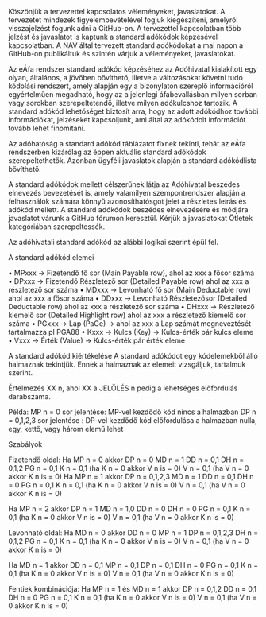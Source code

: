 Köszönjük a tervezettel kapcsolatos véleményeket, javaslatokat. A tervezetet mindezek figyelembevételével fogjuk kiegészíteni, amelyről visszajelzést fogunk adni a GitHub-on. A tervezettel kapcsolatban több jelzést és javaslatot is kaptunk a standard adókódok képzésével kapcsolatban. A NAV által tervezett standard adókódokat a mai napon a GitHub-on publikáltuk és szintén várjuk a véleményeket, javaslatokat.

Az eÁfa rendszer standard adókód képzéséhez az Adóhivatal kialakított egy olyan, általános, a jövőben bővíthető, illetve a változásokat követni tudó kódolási rendszert, amely alapján egy a bizonylaton szereplő információról egyértelműen megadható, hogy az a jelenlegi áfabevallásban milyen sorban vagy sorokban szerepeltetendő, illetve milyen adókulcshoz tartozik.
A standard adókód lehetőséget biztosít arra, hogy az adott adókódhoz további információkat, jelzéseket kapcsoljunk, ami által az adókódolt információt tovább lehet finomítani.

Az adóhatóság a standard adókód táblázatot fixnek tekinti, tehát az eÁfa rendszerben kizárólag az éppen aktuális standard adókódok szerepeltethetők. Azonban ügyféli javaslatok alapján a standard adókódlista bővíthető. 

A standard adókódok mellett célszerűnek látja az Adóhivatal beszédes elnevezés bevezetését is, amely valamilyen szempontrendszer alapján a felhasználók számára könnyű azonosíthatósgot jelet a részletes leírás és adókód mellett. A standard adókódok beszédes elnevezésére és módjára javaslatot várunk a GitHub fórumon keresztül. Kérjük a javaslatokat Ötletek kategóriában szerepeltessék.

Az adóhivatali standard adókód az alábbi logikai szerint épül fel.

A standard adókód elemei

•	MPxxx -> Fizetendő fő sor (Main Payable row), ahol az xxx a fősor száma
•	DPxxx -> Fizetendő Részletező sor (Detailed Payable row) ahol az xxx a részletező sor száma 
•	MDxxx -> Levonható fő sor (Main Deductable row) ahol az xxx a fősor száma 
•	DDxxx -> Levonható Részletezősor (Detailed Deductable row) ahol az xxx a részletező sor száma
•	DHxxx -> Részletező kiemelő sor (Detailed Highlight row) ahol az xxx a részletező kiemelő sor száma
•	PGxxx -> Lap (PaGe) -> ahol az xxx a Lap számát megneveztését tartalmazza pl PGA88
•	Kxxx -> Kulcs (Key) -> Kulcs-érték pár kulcs eleme 
•	Vxxx -> Érték (Value) -> Kulcs-érték pár érték eleme


A standard adókód kiértékelése
A standard adókódot egy kódelemekből álló halmaznak tekintjük. Ennek a halmaznak az elemeit vizsgáljuk, tartalmuk szerint.

Értelmezés
XX n, ahol XX a JELÖLÉS n pedig a lehetséges előfordulás darabszáma.

Példa:
MP n = 0 sor  jelentése: MP-vel kezdődő kód nincs a halmazban
DP n = 0,1,2,3 sor jelentése : DP-vel kezdődő kód előfordulása a halmazban nulla, egy, kettő, vagy három elemű lehet

Szabályok

Fizetendő oldal:
Ha MP n = 0 
akkor
DP n = 0
MD n = 1
DD n = 0,1
DH n = 0,1,2
PG n = 0,1
K n = 0,1 (ha K n = 0 akkor V n is = 0)
V n = 0,1 (ha V n = 0 akkor K n is = 0)
Ha MP n = 1 
akkor
DP n = 0,1,2,3
MD n = 1
DD n = 0,1
DH n = 0
PG n = 0,1
K n = 0,1 (ha K n = 0 akkor V n is = 0)
V n = 0,1 (ha V n = 0 akkor K n is = 0)

Ha MP n = 2 
akkor
DP n = 1
MD n = 1,0
DD n = 0 
DH n = 0
PG n = 0,1
K n = 0,1 (ha K n = 0 akkor V n is = 0)
V n = 0,1 (ha V n = 0 akkor K n is = 0)

Levonható oldal:
Ha MD n = 0 
akkor
DD n = 0 
MP n = 1
DP n = 0,1,2,3
DH n = 0,1,2
PG n = 0,1
K n = 0,1 (ha K n = 0 akkor V n is = 0)
V n = 0,1 (ha V n = 0 akkor K n is = 0)

Ha MD n = 1 
akkor
DD n = 0,1
MP n = 0,1
DP n = 0,1
DH n = 0
PG n = 0,1
K n = 0,1 (ha K n = 0 akkor V n is = 0)
V n = 0,1 (ha V n = 0 akkor K n is = 0)

Fentiek kombinációja: 
Ha MP n = 1 és MD n = 1 
akkor
DP n = 0,1,2
DD n = 0,1
DH n = 0
PG n = 0,1
K n = 0,1 (ha K n = 0 akkor V n is = 0)
V n = 0,1 (ha V n = 0 akkor K n is = 0)  
